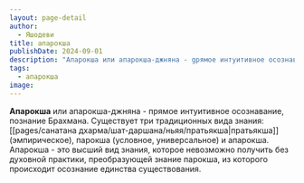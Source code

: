 ```yaml
---
layout: page-detail
author:
  - Яшодеви
title: апарокша
publishDate: 2024-09-01
description: "Апарокша или апарокша-джняна - gрямое интуитивное осознавание, познание Брахмана.Существует три традиционных вида знания: пратьякша (эмпирическое), парокша (условное, универсальное) и апарокша."
tags:
  - апарокша
image:
---
```

**Апарокша** или апарокша-джняна - прямое интуитивное осознавание, познание Брахмана.
Существует три традиционных вида знания: [[pages/санатана дхарма/шат-даршана/ньяя/пратьякша|пратьякша]] (эмпирическое), парокша (условное, универсальное) и апарокша. Апарокша - это высший вид знания, которое невозможно получить без духовной практики, преобразующей знание парокша, из которого происходит осознание единства существования.

